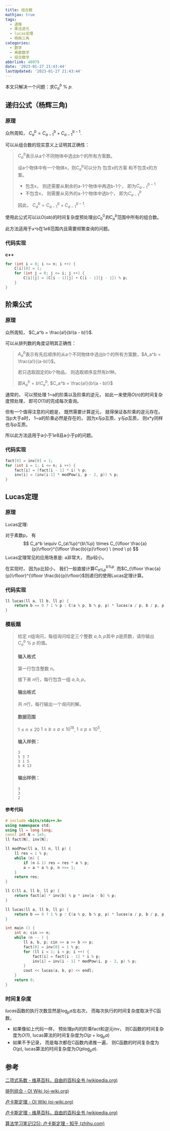 ```yaml
---
title: 组合数
mathjax: true
tags:
  - 递推
  - 乘法逆元
  - lucas定理
  - 杨辉三角
categories:
  - 数学
  - 离散数学
  - 组合数学
abbrlink: 40979
date: '2023-01-27 21:43:44'
lastUpdated: '2023-01-27 21:43:44'
---
```


本文只解决一个问题：求$C_a^b\ \%\ p$.

## 递归公式（杨辉三角)

### 原理
众所周知， $C^b_a = C^b_{a-1} + C^{b-1}_{a-1}$.

<!--more-->

可以从组合数的现实意义上证明其正确性：

> $C_a^{b}$表示从a个不同物体中选出b个的所有方案数。
>
> 设a个物体中有一个物体x，则$C_a^b$可以分为 包含x的方案 和不包含x的方案。
>
> * 包含x， 则还需要从剩余的a-1个物体中再选b-1个， 即为$C^{b-1}_{a-1}$
> * 不包含x， 则需要从另外的a-1个物体中选b个， 即为$C^b_{a-1}$
>
> 因此， $C^b_a = C^b_{a-1} + C^{b-1}_{a-1}$.

使用此公式可以以$O(ab)$的时间复杂度预处理出$C^0_0到C_a^b$范围中所有的组合数。

此方法适用于`a*b`在$1e8$范围内且需要频繁查询的问题。

### 代码实现

**c++**

```cpp
for (int i = 0; i <= n; i ++) {
	C[i][0] = 1;
	for (int j = 0; j <= i; j ++) {
		C[i][j] = (C[i - 1][j] + C[i - 1][j - 1]) % p;
	}
}
```

## 阶乘公式

### 原理
众所周知， $C_a^b = \frac{a!}{b!(a - b)!}$.

可以从排列数的角度证明其正确性：

>$A_a^b$表示有先后顺序的从a个不同物体中选出b个的所有方案数，$A_a^b = \frac{a!}{(a-b)!}$。
>
>若只选取固定的b个物品， 则选取顺序显然有$b!$种。
>
>即$A_a^b = b!C_a^b$, $C_a^b = \frac{a!}{b!(a - b)!}$

通常的， 可以预处理 1~a的阶乘以及阶乘的逆元， 如此一来使用$O(n)$的时间复杂度预处理， 即可$O(1)$的完成每次查询。

但有一个值得注意的问题是， 既然需要计算逆元， 就得保证各阶乘的逆元存在。当p大于a时， 1~a的阶乘必然是存在的， 因为x与p互质、y与p互质， 则x*y同样也与p互质。

所以此方法适用于a小于$1e8$且a小于p的问题。

### 代码实现
```c++
fact[0] = inv[0] = 1;
for (int i = 1; i <= n; i ++) {
	fact[i] = (fact[i - 1] * i) % p;
	inv[i] = (inv[i-1] * modPow(i, p - 2, p)) % p;
}
```

## Lucas定理

### 原理

Lucas定理:

对于素数p， 有
$$
C_a^b \equiv C_{a\%p}^{b\%p} \times C_{\lfloor \frac{a}{p}\rfloor}^{\lfloor \frac{b}{p}\rfloor} \ (mod \ p)
$$
Lucas定理常见的应用场景是: a非常大， 而p较小。

在实现时， 因为p比较小， 我们一般直接计算$C_{a\%p}^{b\%p}$. 而$C_{\lfloor \frac{a}{p}\rfloor}^{\lfloor \frac{b}{p}\rfloor}$则递归的使用Lucas定理计算。

### 代码实现
```cpp
ll lucas(ll a, ll b, ll p) {
    return b == 0 ? 1 % p : C(a % p, b % p, p) * lucas(a / p, b / p, p) % p;
}
```
### 模板题
> 给定 $n$组询问，每组询问给定三个整数 $a,b,p$其中 $p$是质数，请你输出$C_a^b\ \%\ p$ 的值。
>
> #### 输入格式
>
> 第一行包含整数 $n$。
>
> 接下来 $n$行，每行包含一组 $a,b,p$。
>
> #### 输出格式
>
> 共 $n$行，每行输出一个询问的解。
>
> #### 数据范围
>
> $1≤n≤20$
> $1≤b≤a≤10^{18}$,
> $1≤p≤10^5$,
>
> #### 输入样例：
>
> ```
> 3
> 5 3 7
> 3 1 5
> 6 4 13
> ```
>
> #### 输出样例：
>
> ```
> 3
> 3
> 2
> ```

#### 参考代码

```cpp
# include <bits/stdc++.h>
using namespace std;
using ll = long long;
const int N = 1e5;
ll fact[N], inv[N];

ll modPow(ll a, ll n, ll p) {
    ll res = 1 % p;
    while (n) {
        if (n & 1) res = res * a % p;
        a = a * a % p, n >>= 1;
    }
    return res;
}

ll C(ll a, ll b, ll p) {
    return fact[a] * inv[b] % p * inv[a - b] % p;
}

ll lucas(ll a, ll b, ll p) {
    return b == 0 ? 1 % p : C(a % p, b % p, p) * lucas(a / p, b / p, p) % p;
}

int main () {
    int n; cin >> n;
    while (n -- ) {
        ll a, b, p; cin >> a >> b >> p;
        fact[0] = inv[0] = 1 % p;
        for (ll i = 1; i < p; i ++) {
            fact[i] = fact[i - 1] * i % p;
            inv[i] = inv[i - 1] * modPow(i, p - 2, p) % p;
        }
        cout << lucas(a, b, p) << endl;
    }
    return 0;
}
```

### 时间复杂度

$lucas$函数的执行次数显然是$\log_pa$左右次， 而每次执行的时间复杂度取决于$C$函数。

*  如果像如上代码一样， 预处理p内的阶乘fact和逆元inv， 则C函数的时间复杂度为$O(1)$, lucas算法的时间复杂度为$O(p + \log_pa)$
*  如果不予记录， 而是每次都在C函数内递推一遍， 则C函数的时间复杂度为$O(p)$, lucas算法的时间复杂度为$O(p\log_pa)$.

## 参考

[二项式系数 - 维基百科，自由的百科全书 (wikipedia.org)](https://zh.wikipedia.org/wiki/二項式係數)

[排列组合 - OI Wiki (oi-wiki.org)](https://oi-wiki.org/math/combinatorics/combination/)

[卢卡斯定理 - OI Wiki (oi-wiki.org)](https://oi-wiki.org/math/number-theory/lucas/#习题)

[卢卡斯定理 - 维基百科，自由的百科全书 (wikipedia.org)](https://zh.wikipedia.org/wiki/卢卡斯定理)

[算法学习笔记(25): 卢卡斯定理 - 知乎 (zhihu.com)](https://zhuanlan.zhihu.com/p/116698264)
